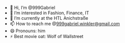 - 👋 Hi, I’m @999Gabriel
- 👀 I’m interested in Fashion, Finance, IT
- 🌱 I’m currently at the HTL Anichstraße
- 📫 How to reach me @999gabriel.winkler@gmail.com
- 😄 Pronouns: him
- ⚡ Best movie oat: Wolf of Wallstreet

<!---
999Gabriel/999Gabriel is a ✨ special ✨ repository because its `README.md` (this file) appears on your GitHub profile.
You can click the Preview link to take a look at your changes.
--->
